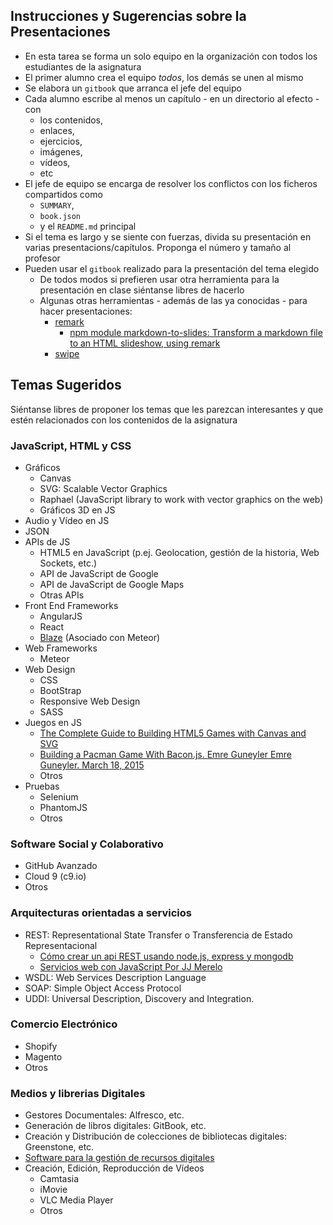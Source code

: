 ## Instrucciones y Sugerencias sobre la Presentaciones

* En esta tarea se forma un solo equipo en la organización 
  con todos los estudiantes de la asignatura
* El primer alumno crea el equipo *todos*, los demás se unen al mismo
* Se elabora un `gitbook` que arranca el jefe del equipo
* Cada alumno escribe al menos un capítulo - en un directorio al efecto - con 
    - los contenidos,
    - enlaces, 
    - ejercicios, 
    - imágenes,
    - vídeos,
    - etc
* El jefe de equipo se encarga de resolver los conflictos con los  ficheros compartidos como
  -  `SUMMARY`, 
  -  `book.json` 
  -   y el `README.md` principal
* Si el tema es largo y se siente con fuerzas, divida su presentación en varias presentacions/capítulos. Proponga el número y tamaño al profesor 
* Pueden usar el `gitbook` realizado para la presentación del tema elegido
  - De todos modos si prefieren usar otra herramienta para la presentación en clase
siéntanse libres de hacerlo
  - Algunas otras herramientas - además de las ya conocidas - para hacer presentaciones:
    - [remark](https://remarkjs.com/#1) 
      - [npm module markdown-to-slides: Transform a markdown file to an HTML slideshow, using remark](https://www.npmjs.com/package/markdown-to-slides)
    - [swipe](https://www.swipe.to/markdown/)

## Temas Sugeridos

Siéntanse libres de proponer los temas que les parezcan interesantes  y que estén relacionados
con los contenidos de la asignatura

### JavaScript, HTML y CSS
-   Gráficos
    -   Canvas
    -   SVG: Scalable Vector Graphics
    -   Raphael (JavaScript library to work with vector graphics on the
        web)
    -   Gráficos 3D en JS
-   Audio y Vídeo en JS
-   JSON
-   APIs de JS
    -   HTML5 en JavaScript (p.ej. Geolocation, gestión de la historia,
        Web Sockets, etc.)
    -   API de JavaScript de Google
    -   API de JavaScript de Google Maps
    - Otras APIs
-   Front End Frameworks
    -   AngularJS
    -   React
    -   [Blaze](http://meteor.github.io/blaze/) (Asociado con Meteor)
-   Web Frameworks
    -   Meteor
-   Web Design
    -   CSS
    -   BootStrap
    -   Responsive Web Design
    -   SASS
-   Juegos en JS
    -   [The Complete Guide to Building HTML5 Games with Canvas and
        SVG](http://www.sitepoint.com/the-complete-guide-to-building-html5-games-with-canvas-and-svg/)
    -   [Building a Pacman Game With Bacon.js. Emre Guneyler Emre
        Guneyler. March 18,
        2015](http://www.sitepoint.com/building-pacman-with-bacon-js/)
    -   Otros
-   Pruebas
    -   Selenium
    -   PhantomJS
    -   Otros

### Software Social y Colaborativo

-   GitHub Avanzado
-   Cloud 9 (c9.io)
-   Otros

### Arquitecturas orientadas a servicios

- REST: Representational State Transfer o Transferencia de Estado Representacional
  - [Cómo crear un api REST usando node.js, express y mongodb](https://carlosazaustre.es/blog/como-crear-una-api-rest-usando-node-js/)
  - [Servicios web con JavaScript Por JJ Merelo](http://geneura.ugr.es/~jmerelo/tutoriales/servicios-web/)
- WSDL: Web Services Description Language
- SOAP: Simple Object Access Protocol
- UDDI: Universal Description, Discovery and Integration. 

### Comercio Electrónico

-   Shopify
-   Magento
-   Otros

### Medios y librerias Digitales

-   Gestores Documentales: Alfresco, etc.
-   Generación de libros digitales: GitBook, etc.
-   Creación y Distribución de colecciones de bibliotecas digitales: Greenstone, etc.
-   [Software para la gestión de recursos digitales](http://tecnologiasweb.jsenso.es/software-open-source-para-la-gestion-de-recursos-digitales/)
-   Creación, Edición, Reproducción de Vídeos
    -   Camtasia
    -   iMovie
    -   VLC Media Player
    -   Otros

